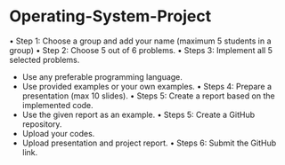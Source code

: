 # Operating-System-Project

• Step 1: Choose a group and add your name (maximum 5 students in a group)
• Step 2: Choose 5 out of 6 problems.
• Steps 3: Implement all 5 selected problems.
  - Use any preferable programming language.
  - Use provided examples or your own examples.
• Steps 4: Prepare a presentation (max 10 slides).
• Steps 5: Create a report based on the implemented code.
  - Use the given report as an example.
• Steps 5: Create a GitHub repository.
  - Upload your codes.
  - Upload presentation and project report.
• Steps 6: Submit the GitHub link.
